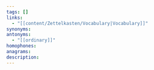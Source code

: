 ```yaml
---
tags: []
links:
  - "[[content/Zettelkasten/Vocabulary|Vocabulary]]"
synonyms: 
antonyms:
  - "[[ordinary]]"
homophones: 
anagrams: 
description:
---
```


